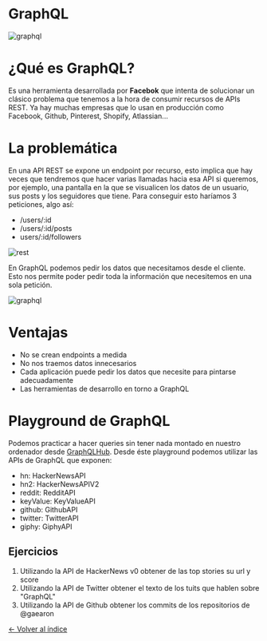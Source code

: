 # GraphQL

![graphql](https://miro.medium.com/max/1000/1*Fz_DTbJptm_S7GccttSFVw.png)


# ¿Qué es GraphQL?

Es una herramienta desarrollada por **Facebok** que intenta de solucionar un clásico problema que tenemos a la hora de consumir recursos de APIs REST.
Ya hay muchas empresas que lo usan en producción como Facebook, Github, Pinterest, Shopify, Atlassian...

# La problemática

En una API REST se expone un endpoint por recurso, esto implica que hay veces que tendremos que hacer varias llamadas hacia esa API si queremos, por ejemplo, una pantalla en la que se visualicen los datos de un usuario, sus posts y los seguidores que tiene. Para conseguir esto haríamos 3 peticiones, algo así:

* /users/:id
* /users/:id/posts
* users/:id/followers

![rest](https://imgur.com/VRyV7Jh.png)

En GraphQL podemos pedir los datos que necesitamos desde el cliente. Esto nos permite poder pedir toda la información que necesitemos en una sola petición.

![graphql](https://imgur.com/z9VKnHs.png)

# Ventajas

* No se crean endpoints a medida
* No nos traemos datos innecesarios
* Cada aplicación puede pedir los datos que necesite para pintarse adecuadamente
* Las herramientas de desarrollo en torno a GraphQL


# Playground de GraphQL

Podemos practicar a hacer queries sin tener nada montado en nuestro ordenador desde [GraphQLHub](https://www.graphqlhub.com/playground).
Desde éste playground podemos utilizar las APIs de GraphQL que exponen:

* hn: HackerNewsAPI
* hn2: HackerNewsAPIV2
* reddit: RedditAPI
* keyValue: KeyValueAPI
* github: GithubAPI
* twitter: TwitterAPI
* giphy: GiphyAPI

## Ejercicios

1. Utilizando la API de HackerNews v0 obtener de las top stories su url y score
2. Utilizando la API de Twitter obtener el texto de los tuits que hablen sobre "GraphQL"
3. Utilizando la API de Github obtener los commits de los repositorios de @gaearon


[<- Volver al índice](./../README.md)